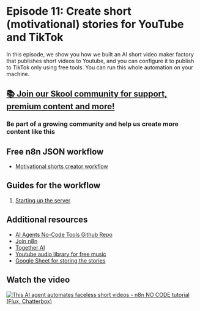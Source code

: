 # Episode 11: Create short (motivational) stories for YouTube and TikTok

In this episode, we show you how we built an AI short video maker factory that publishes short videos to Youtube, and you can configure it to publish to TikTok only using free tools.
You can run this whole automation on your machine.

## [📚 Join our Skool community for support, premium content and more!](https://www.skool.com/ai-agents-az/about?gw11)

### Be part of a growing community and help us create more content like this

## Free n8n JSON workflow

- [Motivational shorts creator workflow](workflow_motivational_shorts.json)

## Guides for the workflow

1. [Starting up the server](guide-start-server.md)

## Additional resources

- [AI Agents No-Code Tools Github Repo](https://github.com/gyoridavid/ai-agents-no-code-tools)
- [Join n8n](https://n8n.partnerlinks.io/fenoo5ekqs1g)
- [Together AI](https://www.together.ai/models/flux-1-schnell)
- [Youtube audio library for free music](https://www.youtube.com/audiolibrary)
- [Google Sheet for storing the stories](https://docs.google.com/spreadsheets/d/1W3BP1fxhmWqJGmhaYTflLnd7l0N1RaQUzXeI3Y5b7Fo/edit?usp=sharing)

## Watch the video

[![This AI agent automates faceless short videos - n8n NO CODE tutorial (Flux, Chatterbox)](https://img.youtube.com/vi/1-UuldAM6fQ/0.jpg)](https://www.youtube.com/watch?v=1-UuldAM6fQ)
